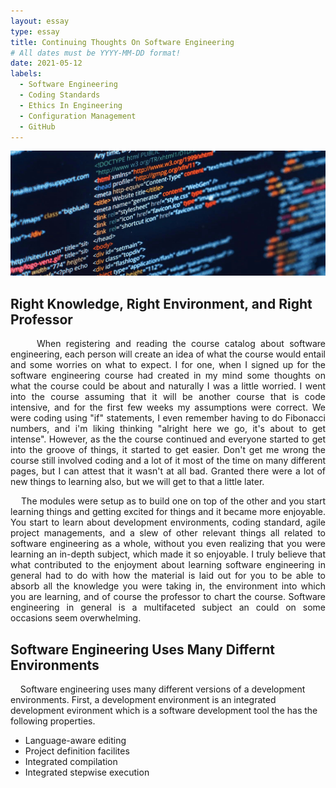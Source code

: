 ```yaml
---
layout: essay
type: essay
title: Continuing Thoughts On Software Engineering
# All dates must be YYYY-MM-DD format!
date: 2021-05-12
labels:
  - Software Engineering
  - Coding Standards
  - Ethics In Engineering
  - Configuration Management
  - GitHub
---
```

<!--suppress HtmlDeprecatedAttribute, CheckImageSize -->
<img class="ui xlarge image" src="../images/webdevelopment.png" height="200" width="1000" alt="image">

## Right Knowledge, Right Environment, and Right Professor

<p align="justify">
&nbsp;&nbsp;&nbsp;&nbsp; When registering and reading the course catalog about software engineering, each person will create an idea of what the course would entail and some worries on what to expect. I for one, when I signed up for the software engineering course had created in my mind some thoughts on what the course could be about and naturally I was a little worried. I went into the course assuming that it will be another course that is code intensive, and for the first few weeks my assumptions were correct. We were coding using "if" statements, I even remember having to do Fibonacci numbers, and i'm liking thinking "alright here we go, it's about to get intense". However, as the the course continued and everyone started to get into the groove of things, it started to get easier. Don't get me wrong the course still involved coding and a lot of it most of the time on many different pages, but I can attest that it wasn't at all bad. Granted there were a lot of new things to learning also, but we will get to that a little later.
</p>
<p align="justify">
&nbsp;&nbsp;&nbsp;&nbsp;The modules were setup as to build one on top of the other and you start learning things and getting excited for things and it became more enjoyable. You start to learn about development environments, coding standard, agile project managements, and a slew of other relevant things all related to software engineering as a whole, without you even realizing that you were learning an in-depth subject, which made it so enjoyable. I truly believe that what contributed to the enjoyment about learning software engineering in general had to do with how the material is laid out for you to be able to absorb all the knowledge you were taking in, the environment into which you are learning, and of course the professor to chart the course. Software engineering in general is a multifaceted subject an could  on some occasions seem overwhelming.
</p>

## Software Engineering Uses Many Differnt Environments


&nbsp;&nbsp;&nbsp;&nbsp;Software engineering uses many different versions of a development environments. First, a development environment is an integrated development evironment  which is a software development tool the has the following properties.

* Language-aware editing
* Project definition facilites
* Integrated compilation
* Integrated stepwise execution


